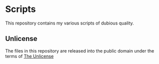 Scripts
=======
This repository contains my various scripts of dubious quality.

## Unlicense
The files in this repository are released into the public domain under
the terms of [The Unlicense](http://unlicense.org/)
